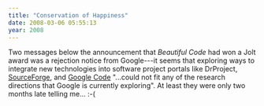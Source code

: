 ```yaml
---
title: "Conservation of Happiness"
date: 2008-03-06 05:55:13
year: 2008
---
```

Two messages below the announcement that <em>Beautiful Code</em> had won a Jolt award was a rejection notice from Google---it seems that exploring ways to integrate new technologies into software project portals like DrProject, <a href="http://www.sf.net">SourceForge</a>, and <a href="http://code.google.com/hosting/">Google Code</a> "...could not fit any of the research directions that Google is currently exploring".  At least they were only two months late telling me... :-(
